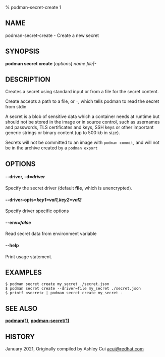 % podman-secret-create 1

## NAME
podman\-secret\-create - Create a new secret

## SYNOPSIS
**podman secret create** [*options*] *name* *file|-*

## DESCRIPTION

Creates a secret using standard input or from a file for the secret content.

Create accepts a path to a file, or `-`, which tells podman to read the secret from stdin

A secret is a blob of sensitive data which a container needs at runtime but
should not be stored in the image or in source control, such as usernames and passwords,
TLS certificates and keys, SSH keys or other important generic strings or binary content (up to 500 kb in size).

Secrets will not be committed to an image with `podman commit`, and will not be in the archive created by a `podman export`

## OPTIONS

#### **--driver**, **-d**=*driver*

Specify the secret driver (default **file**, which is unencrypted).

#### **--driver-opts**=*key1=val1,key2=val2*

Specify driver specific options

#### **--env**=*false*

Read secret data from environment variable

#### **--help**

Print usage statement.

## EXAMPLES

```
$ podman secret create my_secret ./secret.json
$ podman secret create --driver=file my_secret ./secret.json
$ printf <secret> | podman secret create my_secret -
```

## SEE ALSO
**[podman(1)](podman.1.md)**, **[podman-secret(1)](podman-secret.1.md)**

## HISTORY
January 2021, Originally compiled by Ashley Cui <acui@redhat.com>
